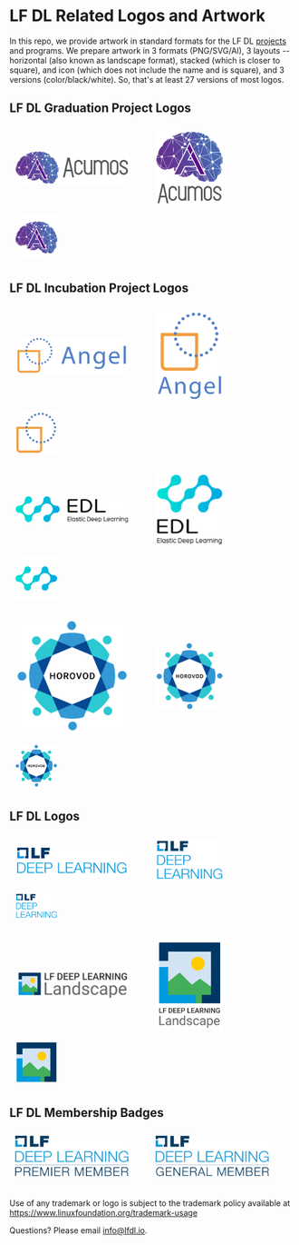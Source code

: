 # LF DL Related Logos and Artwork 
In this repo, we provide artwork in standard formats for the LF DL [projects](https://deeplearningfoundation.org/projects/) and programs. We prepare artwork in 3 formats (PNG/SVG/AI), 3 layouts -- horizontal (also known as landscape format), stacked (which is closer to square), and icon (which does not include the name and is square), and 3 versions (color/black/white). So, that's at least 27 versions of most logos. 


## LF DL Graduation Project Logos
<img src="/acumos/horizontal/color/acumosAI-horizontal-color.png"  width="200" style="display:inline;vertical-align:middle;padding:2%">      &nbsp;  &nbsp;  &nbsp; <img src="/acumos/stacked/color/acumosAI-stacked-color.png" width="120" style="display:inline;vertical-align:middle;padding:2%">&nbsp;  &nbsp;  &nbsp; <img src="/acumos/icon/color/acumosAI-icon-color.png" width="75" style="display:inline;vertical-align:middle;padding:2%">

## LF DL Incubation Project Logos
<img src="/angel/horizontal/color/angelML-horizontal-color.png"  width="200" style="display:inline;vertical-align:middle;padding:2%">      &nbsp;  &nbsp;  &nbsp; <img src="/angel/stacked/color/angelML-stacked-color.png" width="120" style="display:inline;vertical-align:middle;padding:2%">&nbsp;  &nbsp;  &nbsp; <img src="/angel/icon/color/angelML-icon-color.png" width="75" style="display:inline;vertical-align:middle;padding:2%">

<img src="/edl/horizontal/color/edl-horizontal-color.png"  width="200" style="display:inline;vertical-align:middle;padding:2%">      &nbsp;  &nbsp;  &nbsp; <img src="/edl/stacked/color/edl-stacked-color.png" width="120" style="display:inline;vertical-align:middle;padding:2%">&nbsp;  &nbsp;  &nbsp; <img src="/edl/icon/color/edl-icon-color.png" width="75" style="display:inline;vertical-align:middle;padding:2%">

<img src="/horovod/horizontal/color/horovod-horizontal-color.png"  width="200" style="display:inline;vertical-align:middle;padding:2%">      &nbsp;  &nbsp;  &nbsp; <img src="/horovod/stacked/color/horovod-stacked-color.png" width="120" style="display:inline;vertical-align:middle;padding:2%">&nbsp;  &nbsp;  &nbsp; <img src="/horovod/icon/color/horovod-icon-color.png" width="75" style="display:inline;vertical-align:middle;padding:2%">

## LF DL Logos

<img src="/lfdl/horizontal/color/lfdl-horizontal-color.png"  width="200" style="display:inline;vertical-align:middle;padding:2%">      &nbsp;  &nbsp;  &nbsp; <img src="/lfdl/stacked/color/lfdl-stacked-color.png" width="120" style="display:inline;vertical-align:middle;padding:2%">&nbsp;  &nbsp;  &nbsp; <img src="/lfdl/icon/color/lfdl-icon-color.png" width="75" style="display:inline;vertical-align:middle;padding:2%">

<img src="/lfdl-landscape/horizontal/color/lfdl-landscape-horizontal-color.png"  width="200" style="display:inline;vertical-align:middle;padding:2%">      &nbsp;  &nbsp;  &nbsp; <img src="/lfdl-landscape/stacked/color/lfdl-landscape-stacked-color.png" width="120" style="display:inline;vertical-align:middle;padding:2%">&nbsp;  &nbsp;  &nbsp; <img src="/lfdl-landscape/icon/color/lfdl-landscape-icon-color.png" width="75" style="display:inline;vertical-align:middle;padding:2%">

## LF DL Membership Badges

<img src="/lfdl-membership-badge/lfdl_mem_premier.png"  width="200" style="display:inline;vertical-align:middle;padding:2%"> &nbsp;  &nbsp;  &nbsp; <img src="/lfdl-membership-badge/lfdl_mem_general.png"  width="200" style="display:inline;vertical-align:middle;padding:2%">      

## 
Use of any trademark or logo is subject to the trademark policy available at https://www.linuxfoundation.org/trademark-usage

Questions? Please email info@lfdl.io.
